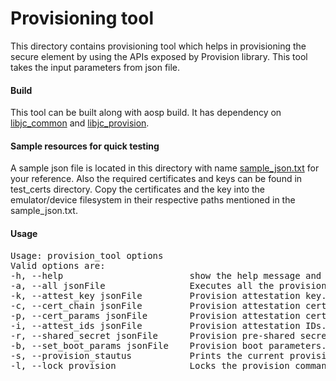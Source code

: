 # Provisioning tool
This directory contains provisioning tool which helps in provisioning 
the secure element by using the APIs exposed by Provision library.
This tool takes the input parameters from json file.

#### Build
This tool can be built along with aosp build. It has dependency on 
[libjc_common](../HAL/keymaster/Android.bp) and
[libjc_provision](Android.bp).

#### Sample resources for quick testing
A sample json file is located in this directory with name [sample_json.txt](sample_json.txt)
for your reference. Also the required certificates and keys can be found
in test_certs directory. Copy the certificates and the key into the 
emulator/device filesystem in their respective paths mentioned in the 
sample_json.txt.

#### Usage
<pre>
Usage: provision_tool options
Valid options are:
-h, --help                        show the help message and exit.
-a, --all jsonFile                Executes all the provision commands.
-k, --attest_key jsonFile         Provision attestation key.
-c, --cert_chain jsonFile         Provision attestation certificate chain.
-p, --cert_params jsonFile        Provision attestation certificate parameters.
-i, --attest_ids jsonFile         Provision attestation IDs.
-r, --shared_secret jsonFile      Provision pre-shared secret.
-b, --set_boot_params jsonFile    Provision boot parameters.
-s, --provision_stautus           Prints the current provision status.
-l, --lock_provision              Locks the provision commands.
</pre>
